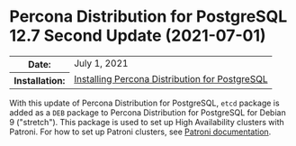 # Percona Distribution for PostgreSQL 12.7 Second Update (2021-07-01)


<table class="docutils field-list" frame="void" rules="none">
  <colgroup>
    <col class="field-name">
    <col class="field-body">
  </colgroup>
  <tbody valign="top">
    <tr class="field-odd field">
      <th class="field-name">Date:</th>
      <td class="field-body">July 1, 2021</td>
    </tr>
    <tr class="field-even field">
      <th class="field-name">Installation:</th>
      <td class="field-body">
        <a class="reference external" href="https://www.percona.com/doc/postgresql/12/installing.html#">Installing Percona Distribution for PostgreSQL</a></td>
    </tr>
  </tbody>
</table>

With this update of Percona Distribution for PostgreSQL,  ``etcd`` package is added as  a ``DEB`` package to Percona Distribution for PostgreSQL for Debian 9 ("stretch"). This package is used to set up High Availability clusters with Patroni.  For how to set up Patroni clusters, see [Patroni documentation](https://patroni.readthedocs.io/en/latest/README.html#running-configuring). 
